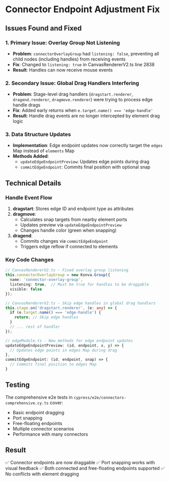 # Connector Endpoint Adjustment Fix

## Issues Found and Fixed

### 1. **Primary Issue: Overlay Group Not Listening**
- **Problem**: `connectorOverlayGroup` had `listening: false`, preventing all child nodes (including handles) from receiving events
- **Fix**: Changed to `listening: true` in CanvasRendererV2.ts line 2838
- **Result**: Handles can now receive mouse events

### 2. **Secondary Issue: Global Drag Handlers Interfering**
- **Problem**: Stage-level drag handlers (`dragstart.renderer`, `dragend.renderer`, `dragmove.renderer`) were trying to process edge handle drags
- **Fix**: Added early returns when `e.target.name() === 'edge-handle'`
- **Result**: Handle drag events are no longer intercepted by element drag logic

### 3. **Data Structure Updates**
- **Implementation**: Edge endpoint updates now correctly target the `edges` Map instead of `elements` Map
- **Methods Added**:
  - `updateEdgeEndpointPreview`: Updates edge points during drag
  - `commitEdgeEndpoint`: Commits final position with optional snap

## Technical Details

### Handle Event Flow
1. **dragstart**: Stores edge ID and endpoint type as attributes
2. **dragmove**: 
   - Calculates snap targets from nearby element ports
   - Updates preview via `updateEdgeEndpointPreview`
   - Changes handle color (green when snapping)
3. **dragend**: 
   - Commits changes via `commitEdgeEndpoint`
   - Triggers edge reflow if connected to elements

### Key Code Changes

```typescript
// CanvasRendererV2.ts - Fixed overlay group listening
this.connectorOverlayGroup = new Konva.Group({
  name: 'connector-overlay-group',
  listening: true,  // Must be true for handles to be draggable
  visible: false
});

// CanvasRendererV2.ts - Skip edge handles in global drag handlers
this.stage.on('dragstart.renderer', (e: any) => {
  if (e.target.name() === 'edge-handle') {
    return; // Skip edge handles
  }
  // ... rest of handler
});

// edgeModule.ts - New methods for edge endpoint updates
updateEdgeEndpointPreview: (id, endpoint, x, y) => {
  // Updates edge points in edges Map during drag
},
commitEdgeEndpoint: (id, endpoint, snap) => {
  // Commits final position to edges Map
}
```

## Testing
The comprehensive e2e tests in `cypress/e2e/connectors-comprehensive.cy.ts` cover:
- Basic endpoint dragging
- Port snapping
- Free-floating endpoints
- Multiple connector scenarios
- Performance with many connectors

## Result
✅ Connector endpoints are now draggable
✅ Port snapping works with visual feedback
✅ Both connected and free-floating endpoints supported
✅ No conflicts with element dragging